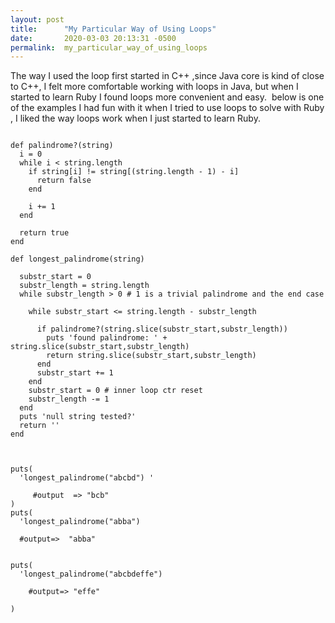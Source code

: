 ```yaml
---
layout: post
title:      "My Particular Way of Using Loops"
date:       2020-03-03 20:13:31 -0500
permalink:  my_particular_way_of_using_loops
---
```




   The way I used the loop first started in C++ ,since Java core is kind of close to C++,  I felt more comfortable working with loops in Java, but when I started to learn Ruby I found loops more convenient and easy.  below is one of the examples I had fun with it when I tried to use loops to solve with Ruby , I liked the way loops work when I just started to learn Ruby.

```

def palindrome?(string)
  i = 0
  while i < string.length
    if string[i] != string[(string.length - 1) - i]
      return false
    end

    i += 1
  end

  return true
end

def longest_palindrome(string)
  
  substr_start = 0
  substr_length = string.length
  while substr_length > 0 # 1 is a trivial palindrome and the end case

    while substr_start <= string.length - substr_length

      if palindrome?(string.slice(substr_start,substr_length))
        puts 'found palindrome: ' + string.slice(substr_start,substr_length)
        return string.slice(substr_start,substr_length)
      end
      substr_start += 1
    end
    substr_start = 0 # inner loop ctr reset
    substr_length -= 1
  end
  puts 'null string tested?'
  return ''
end



puts(
  'longest_palindrome("abcbd") ' 
	
	 #output  => "bcb"
)
puts(
  'longest_palindrome("abba")
	
  #output=>  "abba"
	
	
puts(
  'longest_palindrome("abcbdeffe") 
	
	#output=> "effe" 
  
)

```



 





